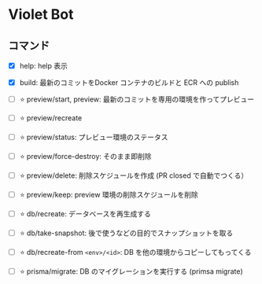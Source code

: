# Violet Bot

## コマンド

- [x] help: help 表示
- [x] build: 最新のコミットをDocker コンテナのビルドと ECR への publish

- [ ] :star: preview/start, preview: 最新のコミットを専用の環境を作ってプレビュー
- [ ] :star: preview/recreate
- [ ] :star: preview/status: プレビュー環境のステータス
- [ ] :star: preview/force-destroy: そのまま即削除
- [ ] :star: preview/delete: 削除スケジュールを作成 (PR closed で自動でつくる）
- [ ] :star: preview/keep: preview 環境の削除スケジュールを削除

- [ ] :star: db/recreate: データベースを再生成する
- [ ] :star: db/take-snapshot: 後で使うなどの目的でスナップショットを取る
- [ ] :star: db/recreate-from `<env>/<id>`: DB を他の環境からコピーしてもってくる

- [ ] :star:  prisma/migrate: DB のマイグレーションを実行する (primsa migrate)
